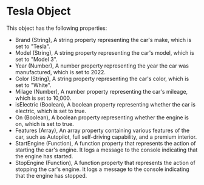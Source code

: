 # Tesla Object

This object has the following properties:

- Brand (String), A string property representing the car's make, which is set to "Tesla".
- Model (String), A string property representing the car's model, which is set to "Model 3".
- Year (Number), A number property representing the year the car was manufactured, which is set to 2022.
- Color (String), A string property representing the car's color, which is set to "White".
- Milage (Number), A number property representing the car's mileage, which is set to 10,000.
- isElectric (Boolean), A boolean property representing whether the car is electric, which is set to true.
- On (Boolean), A boolean property representing whether the engine is on, which is set to true.
- Features (Array), An array property containing various features of the car, such as Autopilot, full self-driving capability, and a premium interior.
- StartEngine (Function), A function property that represents the action of starting the car's engine. It logs a message to the console indicating that the engine has started.
- StopEngine (Function), A function property that represents the action of stopping the car's engine. It logs a message to the console indicating that the engine has stopped.
